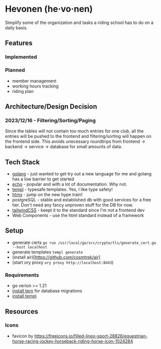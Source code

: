 # Hevonen (he·vo·nen)

Simplify some of the organization and tasks a riding school has to do on a daily basis.


## Features

### Implemented

### Planned

- member management
- working hours tracking
- riding plan


## Architecture/Design Decision

### 2023/12/16 - Filtering/Sorting/Paging

Since the tables will not contain too much entries for one club, all the entries will be pushed to the frontend and filtering/sorting will happen on the frontend side. This avoids unecessary roundtrips from frontend -> backend -> service -> database for small amounts of data.


## Tech Stack

- [golang](https://go.dev/) - just wanted to get try out a new language for me and golang has a low barrier to get started
- [echo](https://echo.labstack.com/) - popular and with a lot of documentation. Why not.
- [templ](https://templ.guide/) - typesafe templates. Yes, I like type safety!
- [htmx](https://htmx.org/) - jump on the new hype train!
- postgreSQL - stable and established db with good services for a free tier. Don't need any fancy unproven stuff for the DB for now.
- [tailwindCSS](https://tailwindcss.com/) - keept it to the standard since I'm not a frontend dev
- Web Components - use the html standard instead of a framework


## Setup

- generate certs `go run /usr/local/go/src/crypto/tls/generate_cert.go --host localhost`
- generate templates `templ generate`
- (install air)[https://github.com/cosmtrek/air]
- (start ory proxy `ory proxy http://localhost:8443`)


### Requirements
- go verion >= 1.21
- [install tern](https://github.com/jackc/tern) for database migrations
- [install templ](https://templ.guide/quick-start/installation)


## Resources
### Icons
- favicon by [](https://freeicons.io/profile/417342)https://freeicons.io/filled-lineo-sport-28826/equestrian-horse-racing-jockey-horseback-riding-horse-icon-1024284